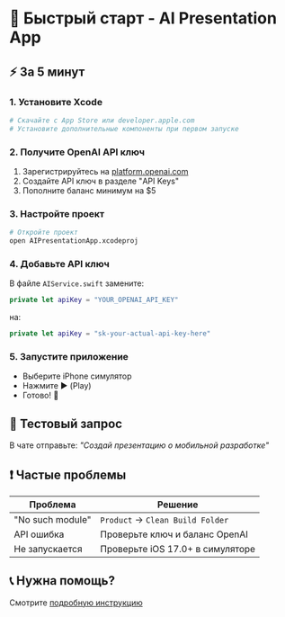 # 🚀 Быстрый старт - AI Presentation App

## ⚡ За 5 минут

### 1. Установите Xcode
```bash
# Скачайте с App Store или developer.apple.com
# Установите дополнительные компоненты при первом запуске
```

### 2. Получите OpenAI API ключ
1. Зарегистрируйтесь на [platform.openai.com](https://platform.openai.com)
2. Создайте API ключ в разделе "API Keys"
3. Пополните баланс минимум на $5

### 3. Настройте проект
```bash
# Откройте проект
open AIPresentationApp.xcodeproj
```

### 4. Добавьте API ключ
В файле `AIService.swift` замените:
```swift
private let apiKey = "YOUR_OPENAI_API_KEY"
```
на:
```swift
private let apiKey = "sk-your-actual-api-key-here"
```

### 5. Запустите приложение
- Выберите iPhone симулятор
- Нажмите ▶️ (Play)
- Готово! 🎉

## 🧪 Тестовый запрос
В чате отправьте: *"Создай презентацию о мобильной разработке"*

## ❗ Частые проблемы

| Проблема | Решение |
|----------|---------|
| "No such module" | `Product` → `Clean Build Folder` |
| API ошибка | Проверьте ключ и баланс OpenAI |
| Не запускается | Проверьте iOS 17.0+ в симуляторе |

## 📞 Нужна помощь?
Смотрите [подробную инструкцию](INSTALLATION_GUIDE.md)